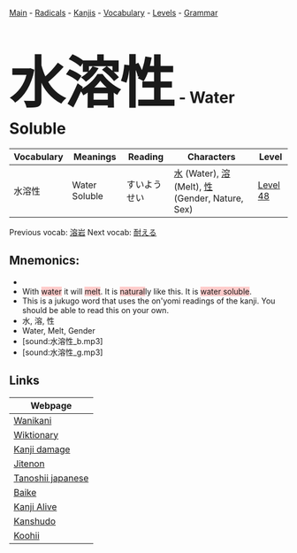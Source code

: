 <style> bigfont {font-size: 100px}</style>
[Main](../README.md) -
[Radicals](../radicals.md) -
[Kanjis](../kanjis.md) -
[Vocabulary](../vocabulary.md) -
[Levels](../levels.md) -
[Grammar](../grammar.md)
# <bigfont> 水溶性</bigfont> - Water Soluble 

| Vocabulary | Meanings | Reading | Characters | Level |
| --- | --- | --- | --- | --- |
| 水溶性 | Water Soluble | すいようせい |  [水](../kanjis/水.md) (Water), [溶](../kanjis/溶.md) (Melt), [性](../kanjis/性.md) (Gender, Nature, Sex) | [Level 48](../levels/wk_level48.md) |

Previous vocab: [溶岩](溶岩.md) Next vocab: [耐える](耐える.md) 

## Mnemonics:

* 
* With <span style="background-color:#ffcccb"> water</span> it will <span style="background-color:#ffcccb"> melt</span>. It is <span style="background-color:#ffcccb"> natural</span>ly like this. It is <span style="background-color:#ffcccb"> water soluble</span>.
* This is a jukugo word that uses the on'yomi readings of the kanji. You should be able to read this on your own.
* 水, 溶, 性
* Water, Melt, Gender
* [sound:水溶性_b.mp3]
* [sound:水溶性_g.mp3]


## Links 

| Webpage |
| --- |
| [Wanikani          ](https://www.wanikani.com/kanji/水溶性) |
| [Wiktionary        ](https://en.wiktionary.org/wiki/水溶性) |
| [Kanji damage      ](http://www.kanjidamage.com/kanji/search?utf8=✓&q=水溶性) |
| [Jitenon           ](https://jitenon.com/kanji/水溶性) |
| [Tanoshii japanese ](https://www.tanoshiijapanese.com/dictionary/kanji.cfm?k=水溶性) |
| [Baike             ](https://baike.baidu.com/item/水溶性) |
| [Kanji Alive       ](https://app.kanjialive.com/水溶性) |
| [Kanshudo          ](https://www.kanshudo.com/searchmn?q=水溶性) |
| [Koohii            ](https://kanji.koohii.com/study/kanji/水溶性) |
